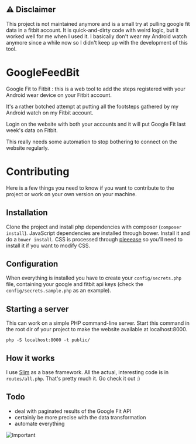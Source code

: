 
## :warning: Disclaimer

This project is not maintained anymore and is a small try at pulling google fit data in a fitbit account. It is quick-and-dirty code with weird logic, but it worked well for me when I used it. I basically don't wear my Android watch anymore since a while now so I didn't keep up with the development of this tool.

# GoogleFeedBit

Google Fit to Fitbit : this is a web tool to add the steps registered with your Android wear device on your Fitbit account.

It's a rather botched attempt at putting all the footsteps gathered by my Android watch on my Fitbit account.

Login on the website with both your accounts and it will put Google Fit last week's data on Fitbit.

This really needs some automation to stop bothering to connect on the website regularly.

# Contributing

Here is a few things you need to know if you want to contribute to the project or work on your own version on your machine.

## Installation

Clone the project and install php dependencies with composer (`composer install`).
JavaScript dependencies are installed through bower. Install it and do a `bower install`.
CSS is processed through [pleeease](http://pleeease.io/) so you'll need to install it if you want to modify CSS.

## Configuration

When everything is installed you have to create your `config/secrets.php` file, containing your google and fitbit api keys (check the `config/secrets.sample.php` as an example).

## Starting a server

This can work on a simple PHP command-line server. Start this command in the root dir of your project to make the website available at localhost:8000.

```
php -S localhost:8000 -t public/
```

## How it works

I use [Slim](http://www.slimframework.com/) as a base framework. All the actual, interesting code is in `routes/all.php`. That's pretty much it. Go check it out :)

## Todo

* deal with paginated results of the Google Fit API
* certainly be more precise with the data transformation
* automate everything

![Important](http://i.imgur.com/HcVYw.jpg)
